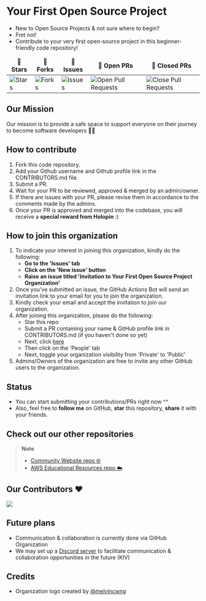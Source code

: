 # Your First Open Source Project

- New to Open Source Projects & not sure where to begin?
- Fret not!
- Contribute to your very first open-source project in this beginner-friendly code repository!

<table >
    <thead align="center">
        <tr border: 1px;>
            <td><b>🌟 Stars</b></td>
            <td><b>🍴 Forks</b></td>
            <td><b>🐛 Issues</b></td>
            <td><b>🔔 Open PRs</b></td>
            <td><b>🔕 Closed PRs</b></td>
        </tr>
     </thead>
    <tbody>
         <tr>
            <td><img alt="Stars" src="https://img.shields.io/github/stars/yfosp/start-here?style=flat&logo=github"/></td>
             <td><img alt="Forks" src="https://img.shields.io/github/forks/yfosp/start-here?style=flat&logo=github"/></td>
            <td><img alt="Issues" src="https://img.shields.io/github/issues/yfosp/start-here?style=flat&logo=github"/></td>
            <td><img alt="Open Pull Requests" src="https://img.shields.io/github/issues-pr/yfosp/start-here?style=flat&logo=github"/></td>
           <td><img alt="Close Pull Requests" src="https://img.shields.io/github/issues-pr-closed/yfosp/start-here?style=flat&color=critical&logo=github"/></td>
        </tr>
    </tbody>
</table>

## Our Mission

Our mission is to provide a safe space to support everyone on their journey to become software developers 👨‍💻

## How to contribute

1. Fork this code repository.
2. Add your Github username and Github profile link in the CONTRIBUTORS.md file.
3. Submit a PR.
4. Wait for your PR to be reviewed, approved & merged by an admin/owner.
5. If there are issues with your PR, please revise them in accordance to the comments made by the admins.
6. Once your PR is approved and merged into the codebase, you will receive a **special reward from Holopin** :)

## How to join this organization

1. To indicate your interest in joining this organization, kindly do the following:
   - **Go to the 'Issues' tab**
   - **Click on the 'New issue' button**
   - **Raise an issue titled 'Invitation to Your First Open Source Project Organization'**
2. Once you've submitted an issue, the GitHub Actions Bot will send an invitation link to your email for you to join the organization.
3. Kindly check your email and accept the invitation to join our organization.
4. After joining this organization, please do the following:
   - Star this repo
   - Submit a PR containing your name & GitHub profile link in CONTRIBUTORS.md (if you haven't done so yet)
   - Next, click [here](https://github.com/yfosp)
   - Then click on the 'People' tab
   - Next, toggle your organization visibility from 'Private' to 'Public'
5. Admins/Owners of the organization are free to invite any other GitHub users to the organization.

## Status

- You can start submitting your contributions/PRs right now ^^
- Also, feel free to **follow me** on GitHub, **star** this repository, **share** it with your friends.

## Check out our other repositories

> **Note**
>
> - [Community Website repo 🌐](https://github.com/Your-First-Open-Source-Project/main-website)
> - [AWS Educational Resources repo ☁️](https://github.com/Your-First-Open-Source-Project/aws-resources)

## Our Contributors ❤️

<a href="https://github.com/yfosp/start-here/graphs/contributors">
  <img src="https://contrib.rocks/image?repo=yfosp/start-here" />
</a>

## Future plans

- Communication & collaboration is currently done via GitHub Organization
- We may set up a [Discord server](https://discord.com/) to facilitate communication & collaboration opportunities in the future (KIV)

## Credits

- Organization logo created by [@melvincwng](https://github.com/melvincwng)
